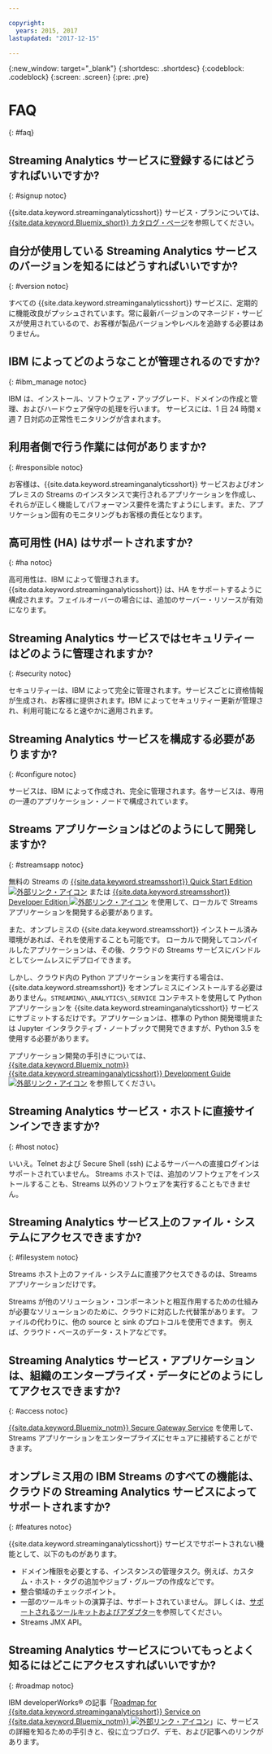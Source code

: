 ```yaml
---

copyright:
  years: 2015, 2017
lastupdated: "2017-12-15"

---
```


<!-- Attribute definitions -->
{:new_window: target="_blank"}
{:shortdesc: .shortdesc}
{:codeblock: .codeblock}
{:screen: .screen}
{:pre: .pre}

# FAQ
{: #faq}

## Streaming Analytics サービスに登録するにはどうすればいいですか? 
{: #signup notoc}  

{{site.data.keyword.streaminganalyticsshort}} サービス・プランについては、[{{site.data.keyword.Bluemix_short}} カタログ・ページ](https://console.ng.bluemix.net/catalog/services/streaming-analytics)を参照してください。

## 自分が使用している Streaming Analytics サービスのバージョンを知るにはどうすればいいですか? 
{: #version notoc}   

すべての {{site.data.keyword.streaminganalyticsshort}} サービスに、定期的に機能改良がプッシュされています。常に最新バージョンのマネージド・サービスが使用されているので、お客様が製品バージョンやレベルを追跡する必要はありません。

## IBM によってどのようなことが管理されるのですか?
{: #ibm_manage notoc}   

IBM は、インストール、ソフトウェア・アップグレード、ドメインの作成と管理、およびハードウェア保守の処理を行います。
サービスには、1 日 24 時間 x 週 7 日対応の正常性モニタリングが含まれます。


## 利用者側で行う作業には何がありますか?  
{: #responsible notoc}

お客様は、{{site.data.keyword.streaminganalyticsshort}} サービスおよびオンプレミスの Streams のインスタンスで実行されるアプリケーションを作成し、それらが正しく機能してパフォーマンス要件を満たすようにします。また、アプリケーション固有のモニタリングもお客様の責任となります。

## 高可用性 (HA) はサポートされますか?
{: #ha notoc}

高可用性は、IBM によって管理されます。{{site.data.keyword.streaminganalyticsshort}} は、HA をサポートするように構成されます。フェイルオーバーの場合には、追加のサーバー・リソースが有効になります。

## Streaming Analytics サービスではセキュリティーはどのように管理されますか? 
{: #security notoc}  

セキュリティーは、IBM によって完全に管理されます。サービスごとに資格情報が生成され、お客様に提供されます。IBM によってセキュリティー更新が管理され、利用可能になると速やかに適用されます。

## Streaming Analytics サービスを構成する必要がありますか?   
{: #configure notoc}

サービスは、IBM によって作成され、完全に管理されます。各サービスは、専用の一連のアプリケーション・ノードで構成されています。

## Streams アプリケーションはどのようにして開発しますか?
{: #streamsapp notoc}

無料の Streams の [{{site.data.keyword.streamsshort}} Quick Start Edition ![外部リンク・アイコン](../../icons/launch-glyph.svg "外部リンク・アイコン")](http://ibmstreams.github.io/streamsx.documentation/docs/4.2/qse-intro/) または [{{site.data.keyword.streamsshort}} Developer Edition ![外部リンク・アイコン](../../icons/launch-glyph.svg "外部リンク・アイコン")](http://www.ibm.com/support/docview.wss?uid=swg24042775) を使用して、ローカルで Streams アプリケーションを開発する必要があります。

また、オンプレミスの {{site.data.keyword.streamsshort}} インストール済み環境があれば、それを使用することも可能です。
ローカルで開発してコンパイルしたアプリケーションは、その後、クラウドの
Streams サービスにバンドルとしてシームレスにデプロイできます。

しかし、クラウド内の Python アプリケーションを実行する場合は、{{site.data.keyword.streamsshort}} をオンプレミスにインストールする必要はありません。`STREAMING\_ANALYTICS\_SERVICE` コンテキストを使用して Python アプリケーションを {{site.data.keyword.streaminganalyticsshort}} サービスにサブミットするだけです。アプリケーションは、標準の Python 開発環境または Jupyter インタラクティブ・ノートブックで開発できますが、Python 3.5 を使用する必要があります。

アプリケーション開発の手引きについては、[{{site.data.keyword.Bluemix_notm}} {{site.data.keyword.streaminganalyticsshort}} Development Guide ![外部リンク・アイコン](../../icons/launch-glyph.svg "外部リンク・アイコン")](https://developer.ibm.com/streamsdev/docs/bluemix-streaming-analytics-development-guide/) を参照してください。

## Streaming Analytics サービス・ホストに直接サインインできますか? 
{: #host notoc}  

いいえ。Telnet および Secure Shell (ssh) によるサーバーへの直接ログインはサポートされていません。
Streams ホストでは、追加のソフトウェアをインストールすることも、Streams 以外のソフトウェアを実行することもできません。

## Streaming Analytics サービス上のファイル・システムにアクセスできますか? 
{: #filesystem notoc}  

Streams ホスト上のファイル・システムに直接アクセスできるのは、Streams アプリケーションだけです。

Streams が他のソリューション・コンポーネントと相互作用するための仕組みが必要なソリューションのために、クラウドに対応した代替策があります。
ファイルの代わりに、他の source と sink のプロトコルを使用できます。
例えば、クラウド・ベースのデータ・ストアなどです。

## Streaming Analytics サービス・アプリケーションは、組織のエンタープライズ・データにどのようにしてアクセスできますか? 
{: #access notoc}  

[{{site.data.keyword.Bluemix_notm}} Secure Gateway Service](https://console.ng.bluemix.net/catalog/services/secure-gateway) を使用して、Streams アプリケーションをエンタープライズにセキュアに接続することができます。

## オンプレミス用の IBM Streams のすべての機能は、クラウドの Streaming Analytics サービスによってサポートされますか? 
{: #features notoc}

{{site.data.keyword.streaminganalyticsshort}} サービスでサポートされない機能として、以下のものがあります。

  - ドメイン権限を必要とする、インスタンスの管理タスク。例えば、カスタム・ホスト・タグの追加やジョブ・グループの作成などです。
  - 整合領域のチェックポイント。
  - 一部のツールキットの演算子は、サポートされていません。
詳しくは、[サポートされるツールキットおよびアダプター](/docs/services/StreamingAnalytics/compatible_toolkits.html)を参照してください。
  - Streams JMX API。

## Streaming Analytics サービスについてもっとよく知るにはどこにアクセスすればいいですか? 
{: #roadmap notoc}

IBM developerWorks® の記事「[Roadmap for {{site.data.keyword.streaminganalyticsshort}} Service on {{site.data.keyword.Bluemix_notm}} ![外部リンク・アイコン](../../icons/launch-glyph.svg "外部リンク・アイコン")](https://developer.ibm.com/streamsdev/docs/roadmap-for-streaming-analytics-service-on-bluemix/)」に、サービスの詳細を知るための手引きと、役に立つブログ、デモ、および記事へのリンクがあります。
